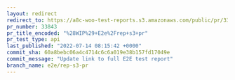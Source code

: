 ```yaml
---
layout: redirect
redirect_to: https://a8c-woo-test-reports.s3.amazonaws.com/public/pr/33843/api/index.html
pr_number: 33843
pr_title_encoded: "%28WIP%29+E2e%2Frep+s3+pr"
pr_test_type: api
last_published: "2022-07-14 08:15:42 +0000"
commit_sha: 60a8bebc06a4c4714c6c6a019e38b157fd17049e
commit_message: "Update link to full E2E test report"
branch_name: e2e/rep-s3-pr
---
```

